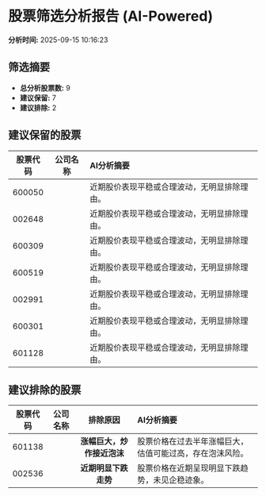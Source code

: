 # 股票筛选分析报告 (AI-Powered)

**分析时间:** 2025-09-15 10:16:23

## 筛选摘要

- **总分析股票数:** 9
- **建议保留:** 7
- **建议排除:** 2

## 建议保留的股票

| 股票代码 | 公司名称 | AI分析摘要 |
|:---:|:---:|:---|
| 600050 |  | 近期股价表现平稳或合理波动，无明显排除理由。 |
| 002648 |  | 近期股价表现平稳或合理波动，无明显排除理由。 |
| 600309 |  | 近期股价表现平稳或合理波动，无明显排除理由。 |
| 600519 |  | 近期股价表现平稳或合理波动，无明显排除理由。 |
| 002991 |  | 近期股价表现平稳或合理波动，无明显排除理由。 |
| 600301 |  | 近期股价表现平稳或合理波动，无明显排除理由。 |
| 601128 |  | 近期股价表现平稳或合理波动，无明显排除理由。 |

## 建议排除的股票

| 股票代码 | 公司名称 | 排除原因 | AI分析摘要 |
|:---:|:---:|:---:|:---|
| 601138 |  | **涨幅巨大，炒作接近泡沫** | 股票价格在过去半年涨幅巨大，估值可能过高，存在泡沫风险。 |
| 002536 |  | **近期明显下跌走势** | 股票价格在近期呈现明显下跌趋势，未见企稳迹象。 |
